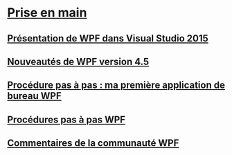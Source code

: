 # [Prise en main](index.md)
## [Présentation de WPF dans Visual Studio 2015](introduction-to-wpf-in-vs.md)
## [Nouveautés de WPF version 4.5](whats-new.md)
## [Procédure pas à pas : ma première application de bureau WPF](walkthrough-my-first-wpf-desktop-application.md)
## [Procédures pas à pas WPF](wpf-walkthroughs.md)
## [Commentaires de la communauté WPF](community-feedback.md)
